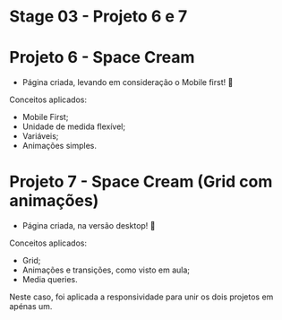 # Stage 03 - Projeto 6 e 7

# Projeto 6 - Space Cream 
- Página criada, levando em consideração o Mobile first! 🍦

Conceitos aplicados:
- Mobile First;
- Unidade de medida flexível;
- Variáveis;
- Animações simples.

# Projeto 7 - Space Cream (Grid com animações)
- Página criada, na versão desktop! 🍦

Conceitos aplicados:
- Grid;
- Animações e transições, como visto em aula;
- Media queries.

Neste caso, foi aplicada a responsividade para unir os dois projetos em apénas um.
